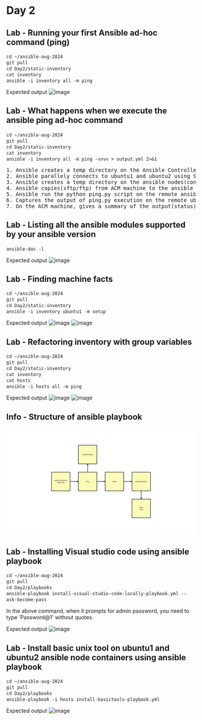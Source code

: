 # Day 2

## Lab - Running your first Ansible ad-hoc command (ping)
```
cd ~/ansible-aug-2024
git pull
cd Day2/static-inventory
cat inventory
ansible -i inventory all -m ping
```

Expected output
![image](https://github.com/user-attachments/assets/d39e2601-fb89-421e-af11-b77223df6ccf)

## Lab - What happens when we execute the ansible ping ad-hoc command
```
cd ~/ansible-aug-2024
git pull
cd Day2/static-inventory
cat inventory
ansible -i inventory all -m ping -vvvv > output.yml 2>&1
```

<pre>
1. Ansible creates a temp directory on the Ansible Controller Machine (ACM)
2. Ansible parallely connects to ubuntu1 and ubuntu2 using SSH, fetching connection details from the inventory file
3. Ansible creates a temp directory on the ansible nodes(containers)
4. Ansible copies(sftp/ftp) from ACM machine to the ansible nodes into the temp directory
5. Ansible run the python ping.py script on the remote ansible nodes
6. Captures the output of ping.py execution on the remote ubuntu1 and ubuntu2, removes the temp directory that was created earlier
7. On the ACM machine, gives a summary of the output(status) of ping ad-hoc command
</pre>

## Lab - Listing all the ansible modules supported by your ansible version
```
ansible-doc -l
```

Expected output
![image](https://github.com/user-attachments/assets/6f1201ce-994a-4720-890c-c49e12e8f56c)


## Lab - Finding machine facts
```
cd ~/ansible-aug-2024
git pull
cd Day2/static-inventory
ansible -i inventory ubuntu1 -m setup
```

Expected output
![image](https://github.com/user-attachments/assets/a1d8e343-6744-4cd8-afa5-8ee204e55270)
![image](https://github.com/user-attachments/assets/c3e86d20-5689-4d55-aebe-d90985bf039e)

## Lab - Refactoring inventory with group variables
```
cd ~/ansible-aug-2024
git pull
cd Day2/static-inventory
cat inventory
cat hosts
ansible -i hosts all -m ping
```

Expected output
![image](https://github.com/user-attachments/assets/659527ce-a760-48b6-8b22-8f2aafc93f89)
![image](https://github.com/user-attachments/assets/2cca072c-7ab7-4a03-ba39-df13d2d65f8d)

## Info - Structure of ansible playbook
![playbook](playbook.png)

## Lab - Installing Visual studio code using ansible playbook
```
cd ~/ansible-aug-2024
git pull
cd Day2/playbooks
ansible-playbook install-visual-studio-code-locally-playbook.yml --ask-become-pass
```
In the above command, when it prompts for admin password, you need to type 'Password@1' without quotes.

Expected output
![image](https://github.com/user-attachments/assets/5b2eb38d-139d-4286-9289-5de4cbcf83ad)

## Lab - Install basic unix tool on ubuntu1 and ubuntu2 ansible node containers using ansible playbook
```
cd ~/ansible-aug-2024
git pull
cd Day2/playbooks
ansible-playbook -i hosts install-basictools-playbook.yml
```

Expected output
![image](https://github.com/user-attachments/assets/2e2f61cc-55ba-4244-96e9-000b6aaa1c7b)
